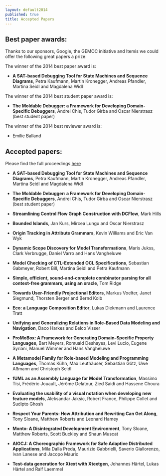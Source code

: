 ```yaml
---
layout: default2014
published: true
title: Accepted Papers
---
```


## Best paper awards:

Thanks to our sponsors, Google, the GEMOC initiative and Itemis we could offer the following great papers a prize:

The winner of the 2014 best paper award is:

* **A SAT-based Debugging Tool for State Machines and Sequence Diagrams**, Petra Kaufmann, Martin Kronegger, Andreas Pfandler, Martina Seidl and Magdalena Widl

The winner of the 2014 best student paper award is:

* **The Moldable Debugger: a Framework for Developing Domain-Specific Debuggers**, Andrei Chis, Tudor Girba and Oscar Nierstrasz (best student paper)

The winner of the 2014 best reviewer award is:

* Emilie Balland

## Accepted papers:

Please find the full proceedings [here](./proceedings)

* **A SAT-based Debugging Tool for State Machines and Sequence Diagrams**, Petra Kaufmann, Martin Kronegger, Andreas Pfandler, Martina Seidl and Magdalena Widl

* **The Moldable Debugger: a Framework for Developing Domain-Specific Debuggers**, Andrei Chis, Tudor Girba and Oscar Nierstrasz (best student paper)

* **Streamlining Control Flow Graph Construction with DCFlow**, Mark Hills

* **Bounded Islands**, Jan Kurs, Mircea Lungu and Oscar Nierstrasz

* **Origin Tracking in Attribute Grammars**, Kevin Williams and Eric Van Wyk

* **Dynamic Scope Discovery for Model Transformations**, Maris Jukss, Clark Verbrugge, Daniel Varro and Hans Vangheluwe

* **Model Checking of CTL-Extended OCL Specifications**, Sebastian Gabmeyer, Robert Bill, Martina Seidl and Petra Kaufmann

* **Simple, efficient, sound-and-complete combinator parsing for all context-free grammars, using an oracle**, Tom Ridge

* **Towards User-Friendly Projectional Editors**,  Markus Voelter, Janet Siegmund, Thorsten Berger and Bernd Kolb

* **Eco: a Language Composition Editor**, Lukas Diekmann and Laurence Tratt

* **Unifying and Generalizing Relations in Role-Based Data Modeling and Navigation**, Daco Harkes and Eelco Visser

* **ProMoBox: A Framework for Generating Domain-Specific Property Languages**, Bart Meyers, Romuald Deshayes, Levi Lucio, Eugene Syriani, Manuel Wimmer and Hans Vangheluwe

* **A Metamodel Family for Role-based Modeling and Programming Languages**, Thomas Kühn, Max Leuthäuser, Sebastian Götz, Uwe Aßmann and Christoph Seidl

* **fUML as an Assembly Language for Model Transformation**, Massimo Tisi, Frédéric Jouault, Jérôme Delatour, Zied Saidi and Hassene Choura

* **Evaluating the usability of a visual notation when developing new feature models**, Aleksandar Jaksic, Robert France, Philippe Collet and Sudipto Ghosh

* **Respect Your Parents: How Attribution and Rewriting Can Get Along**, Tony Sloane, Matthew Roberts and Leonard Hamey

* **Monto: A Disintegrated Development Environment**, Tony Sloane, Matthew Roberts, Scott Buckley and Shaun Muscat

* **AIOCJ: A Choreographic Framework for Safe Adaptive Distributed Applications**, Mila Dalla Preda, Maurizio Gabbrielli, Saverio Giallorenzo, Ivan Lanese and Jacopo Maurio

* **Test-data generation for Xtext with Xtextgen**, Johannes Härtel, Lukas Härtel and Ralf Laemmel

